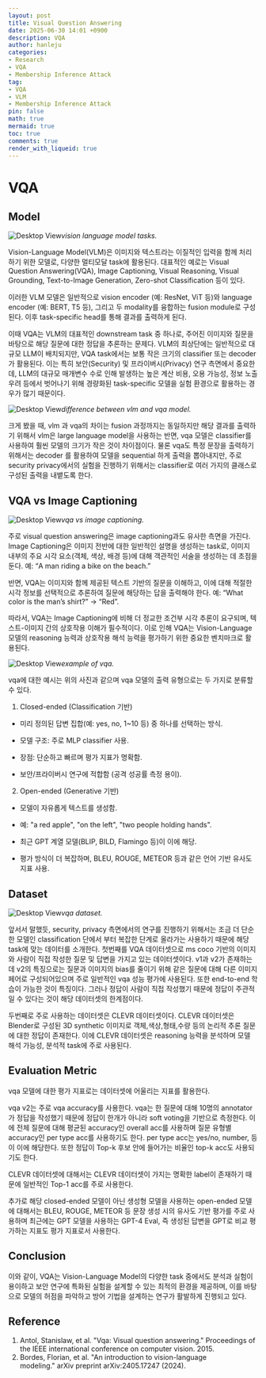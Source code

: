 ```yaml
---
layout: post
title: Visual Question Answering
date: 2025-06-30 14:01 +0900
description: VQA
author: hanleju
categories:
- Research
- VQA
- Membership Inference Attack
tag:
- VQA
- VLM
- Membership Inference Attack
pin: false
math: true
mermaid: true
toc: true
comments: true
render_with_liqueid: true
---
```


# VQA

## Model

![Desktop View](../assets/img/post/0630/vlm_vqa.png)_vision language model tasks._

Vision-Language Model(VLM)은 이미지와 텍스트라는 이질적인 입력을 함께 처리하기 위한 모델로, 다양한 멀티모달 task에 활용된다.
대표적인 예로는 Visual Question Answering(VQA), Image Captioning, Visual Reasoning, Visual Grounding, Text-to-Image Generation, Zero-shot Classification 등이 있다.

이러한 VLM 모델은 일반적으로 vision encoder (예: ResNet, ViT 등)와 language encoder (예: BERT, T5 등), 그리고 두 modality를 융합하는 fusion module로 구성된다. 이후 task-specific head를 통해 결과를 출력하게 된다.

이때 VQA는 VLM의 대표적인 downstream task 중 하나로, 주어진 이미지와 질문을 바탕으로 해당 질문에 대한 정답을 추론하는 문제다. 
VLM의 최상단에는 일반적으로 대규모 LLM이 배치되지만, VQA task에서는 보통 작은 크기의 classifier 또는 decoder가 활용된다. 
이는 특히 보안(Security) 및 프라이버시(Privacy) 연구 측면에서 중요한데, LLM의 대규모 매개변수 수로 인해 발생하는 높은 계산 비용, 오용 가능성, 정보 노출 우려 등에서 벗어나기 위해 경량화된 task-specific 모델을 실험 환경으로 활용하는 경우가 많기 때문이다.

![Desktop View](../assets/img/post/0630/vlm_vqa2.png)_difference between vlm and vqa model._

크게 봤을 때, vlm 과 vqa의 차이는 fusion 과정까지는 동일하지만 해당 결과를 출력하기 위해서 vlm은 large language model을 사용하는 반면, vqa 모델은 classifier를 사용하여 훨씬 모델의 크기가 작은 것이 차이점이다.
물론 vqa도 특정 문장을 출력하기 위해서는 decoder 를 활용하여 모델을 sequential 하게 출력을 뽑아내지만, 주로 security privacy에서의 실험을 진행하기 위해서는 classifier로 여러 가지의 클래스로 구성된 출력을 내뱉도록 한다.

## VQA vs Image Captioning

![Desktop View](../assets/img/post/0630/vqa_captioning.png)_vqa vs image captioning._

주로 visual question answering은 image captioning과도 유사한 측면을 가진다.
Image Captioning은 이미지 전반에 대한 일반적인 설명을 생성하는 task로, 이미지 내부의 주요 시각 요소(객체, 색상, 배경 등)에 대해 객관적인 서술을 생성하는 데 초점을 둔다. 
예: “A man riding a bike on the beach.”

반면, VQA는 이미지와 함께 제공된 텍스트 기반의 질문을 이해하고, 이에 대해 적절한 시각 정보를 선택적으로 추론하여 질문에 해당하는 답을 출력해야 한다. 
예: “What color is the man’s shirt?” → “Red”.

따라서, VQA는 Image Captioning에 비해 더 정교한 조건부 시각 추론이 요구되며, 텍스트-이미지 간의 상호작용 이해가 필수적이다. 
이로 인해 VQA는 Vision-Language 모델의 reasoning 능력과 상호작용 해석 능력을 평가하기 위한 중요한 벤치마크로 활용된다.

![Desktop View](../assets/img/post/0630/vqa_result.png)_example of vqa._

vqa에 대한 예시는 위의 사진과 같으며 vqa 모델의 출력 유형으로는 두 가지로 분류할 수 있다.

1. Closed-ended (Classification 기반)

- 미리 정의된 답변 집합(예: yes, no, 1~10 등) 중 하나를 선택하는 방식.

- 모델 구조: 주로 MLP classifier 사용.

- 장점: 단순하고 빠르며 평가 지표가 명확함.

- 보안/프라이버시 연구에 적합함 (공격 성공률 측정 용이).

2. Open-ended (Generative 기반)

- 모델이 자유롭게 텍스트를 생성함.

- 예: "a red apple", "on the left", "two people holding hands".

- 최근 GPT 계열 모델(BLIP, BILD, Flamingo 등)이 이에 해당.

- 평가 방식이 더 복잡하며, BLEU, ROUGE, METEOR 등과 같은 언어 기반 유사도 지표 사용.

## Dataset

![Desktop View](../assets/img/post/0630/dataset.png)_vqa dataset._

앞서서 말했듯, security, privacy 측면에서의 연구를 진행하기 위해서는 조금 더 단순한 모델인 classification 단에서 부터 복잡한 단계로 올라가는 사용하기 때문에 해당 task에 맞는 데이터를 소개한다.
첫번째를 VQA 데이터셋으로 ms coco 기반의 이미지와 사람이 직접 작성한 질문 및 답변을 가지고 있는 데이터셋이다.
v1과 v2가 존재하는데 v2의 특징으로는 질문과 이미지의 bias를 줄이기 위해 같은 질문에 대해 다른 이미지 페어로 구성되어있으며 주로 일반적인 vqa 성능 평가에 사용된다. 또한 end-to-end 학습이 가능한 것이 특징이다.
그러나 정답이 사람이 직접 작성했기 때문에 정답이 주관적일 수 있다는 것이 해당 데이터셋의 한계점이다.

두번째로 주로 사용하는 데이터셋은 CLEVR 데이터셋이다. 
CLEVR 데이터셋은 Blender로 구성된 3D synthetic 이미지로 객체,색상,형태,수량 등의 논리적 추론 질문에 대한 정답이 존재한다.
이에 CLEVR 데이터셋은 reasoning 능력을 분석하며 모델 해석 가능성, 분석적 task에 주로 사용된다.

## Evaluation Metric

vqa 모델에 대한 평가 지표로는 데이터셋에 어울리는 지표를 활용한다.

vqa v2는 주로 vqa accuracy를 사용한다.
vqa는 한 질문에 대해 10명의 annotator가 정답을 작성했기 때문에 정답이 한개가 아니라 soft voting을 기반으로 측정한다.
이에 전체 질문에 대해 평균된 accuracy인 overall acc를 사용하며 질문 유형별 accuracy인 per type acc를 사용하기도 한다. 
per type acc는 yes/no, number, 등이 이에 해당한다.
또한 정답이 Top-k 후보 안에 들어가는 비율인 top-k acc도 사용되기도 한다.

CLEVR 데이터셋에 대해서는 CLEVR 데이터셋이 가지는 명확한 label이 존재하기 때문에 일반적인 Top-1 acc를 주로 사용한다.

추가로 해당 closed-ended 모델이 아닌 생성형 모델을 사용하는 open-ended 모델에 대해서는 BLEU, ROUGE, METEOR 등 문장 생성 시의 유사도 기반 평가를 주로 사용하며 최근에는 GPT 모델을 사용하는 GPT-4 Eval, 즉 생성된 답변을 GPT로 비교 평가하는 지표도 평가 지표로서 사용한다.

## Conclusion
이와 같이, VQA는 Vision-Language Model의 다양한 task 중에서도 분석과 실험이 용이하고 보안 연구에 특화된 실험을 설계할 수 있는 최적의 환경을 제공하며, 이를 바탕으로 모델의 허점을 파악하고 방어 기법을 설계하는 연구가 활발하게 진행되고 있다.

## Reference

1. Antol, Stanislaw, et al. "Vqa: Visual question answering." Proceedings of the IEEE international conference on computer vision. 2015.
2. Bordes, Florian, et al. "An introduction to vision-language modeling." arXiv preprint arXiv:2405.17247 (2024).

